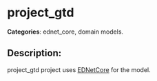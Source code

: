 # project_gtd 

**Categories**: ednet_core, domain models. 

## Description: 
project_gtd project uses 
[EDNetCore](https://github.com/context-dev/ednet_core) for the model.
